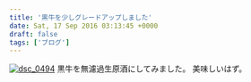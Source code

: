 ```yaml
---
title: '黒牛を少しグレードアップしました'
date: Sat, 17 Sep 2016 03:13:45 +0000
draft: false
tags: ['ブログ']
---
```


[![dsc_0494](//cafe-cooks.com/images/2016/09/DSC_0494-e1474081889979-576x1024.jpg)](//cafe-cooks.com/images/2016/09/DSC_0494-e1474081889979.jpg) 黒牛を無濾過生原酒にしてみました。 美味しいはず。